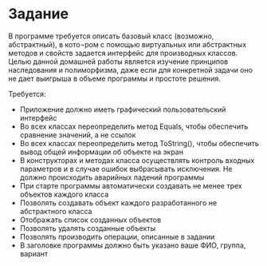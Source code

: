 Задание
===================

В программе требуется описать базовый класс (возможно, абстрактный), в кото¬ром с помощью виртуальных или абстрактных методов и свойств задается интерфейс для производных классов. Целью данной домашней работы является изучение принципов наследования и полиморфизма, даже если для конкретной задачи оно не дает выигрыша в объеме программы и простоте решения.

Требуется:

- Приложение должно иметь графический пользовательский интерфейс
- Во всех классах переопределить метод Equals, чтобы обеспечить сравнение значений, а не ссылок
- Во всех классах переопределить метод ToString(), чтобы обеспечить вывод общей информации об объекте на экран
- В конструкторах и методах класса осуществлять контроль входных параметров и в случае ошибок выбрасывать исключения. Не должно происходить аварийных падений программы
- При старте программы автоматически создавать не менее трех объектов каждого  класса
- Позволять создавать объект каждого разработанного не абстрактного класса
- Отображать список созданных объектов
- Позволять удалять созданные объекты
- Позволять производить операции, описанные в задании
- В заголовке программы должно быть указано ваше ФИО, группа, вариант

